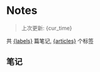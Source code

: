 # Notes
    
> 上次更新: {cur_time}
    
共 [{labels}](https://github.com/{repository}/issues) 篇笔记, [{articles}](https://github.com/{repository}/labels) 个标签

## 笔记

